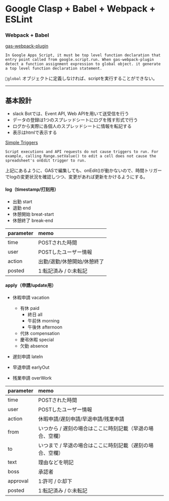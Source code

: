 # Google Clasp + Babel + Webpack + ESLint


### Webpack + Babel

[gas-webpack-plugin](https://github.com/fossamagna/gas-webpack-plugin)

```
In Google Apps Script, it must be top level function declaration that entry point called from google.script.run. When gas-webpack-plugin detect a function assignment expression to global object. it generate a top level function declaration statement.
```

`global` オブジェクトに定義しなければ、scriptを実行することができない。

---

## 基本設計
- slack Botでは、Event API, Web APIを用いて送受信を行う
- データの登録は1つのスプレッドシートにログを残す形式で行う
- ログから実際に各個人のスプレッドシートに情報を転記する
- 表示はhtmlで表示する


[Simple Triggers](https://developers.google.com/apps-script/guides/triggers/)

```
Script executions and API requests do not cause triggers to run. For example, calling Range.setValue() to edit a cell does not cause the spreadsheet's onEdit trigger to run.
```

上記にあるように、GASで編集しても、onEdit()が動かないので、時間トリガーでlogの変更状況を確認しつつ、変更があれば更新をかけるようにする。

#### log（timestamp/打刻用）
- 出勤 start
- 退勤 end
- 休憩開始 breat-start
- 休憩終了 break-end

| parameter | memo |
|:-----|:-----|
| time | POSTされた時間 |
| user | POSTしたユーザー情報 |
| action | 出勤/退勤/休憩開始/休憩終了 |
| posted | 1:転記済み / 0:未転記 |


#### apply（申請/update用）
- 休暇申請 vacation
  - 有休 paid
    - 終日 all
    - 午前休 morning
    - 午後休 afternoon
  - 代休 compensation
  - 慶弔休暇 special
  - 欠勤 absence

- 遅刻申請 lateIn
- 早退申請 earlyOut
- 残業申請 overWork

| parameter | memo |
|:-----|:-----|
| time | POSTされた時間 |
| user | POSTしたユーザー情報 |
| action | 休暇申請/遅刻申請/早退申請/残業申請 |
| from | いつから / 遅刻の場合はここに時刻記載（早退の場合、空欄） |
| to | いつまで / 早退の場合はここに時刻記載（遅刻の場合、空欄） |
| text | 理由などを明記 |
| boss | 承認者 |
| approval | 1:許可 / 0:却下 |
| posted | 1:転記済み / 0:未転記 |

